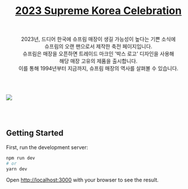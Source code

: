 <h1 align="center">
<a href="https://supreme-korea-celebration.vercel.app/" target="_blank">2023 Supreme Korea Celebration</a>
</h1>

<br>
<p align="center">
2023년, 드디어 한국에 슈프림 매장이 생길 가능성이 높다는 기쁜 소식에 <br>슈프림의 오랜 팬으로서 제작한 축전 페이지입니다. 
<br>슈프림은 매장을 오픈하면 트레이드 마크인 '박스 로고' 디자인을 사용해 <br>해당 매장 고유의 제품을 출시합니다.
<br>이를 통해 1994년부터 지금까지, 슈프림 매장의 역사를 살펴볼 수 있습니다.
</p>
<br>
<br>

![](https://user-images.githubusercontent.com/86910140/201856235-fa9b0fe5-e31b-46bd-88e0-8c46b354a9a0.gif)

<br>
<br>

## Getting Started

First, run the development server:

```bash
npm run dev
# or
yarn dev
```

Open [http://localhost:3000](http://localhost:3000) with your browser to see the result.